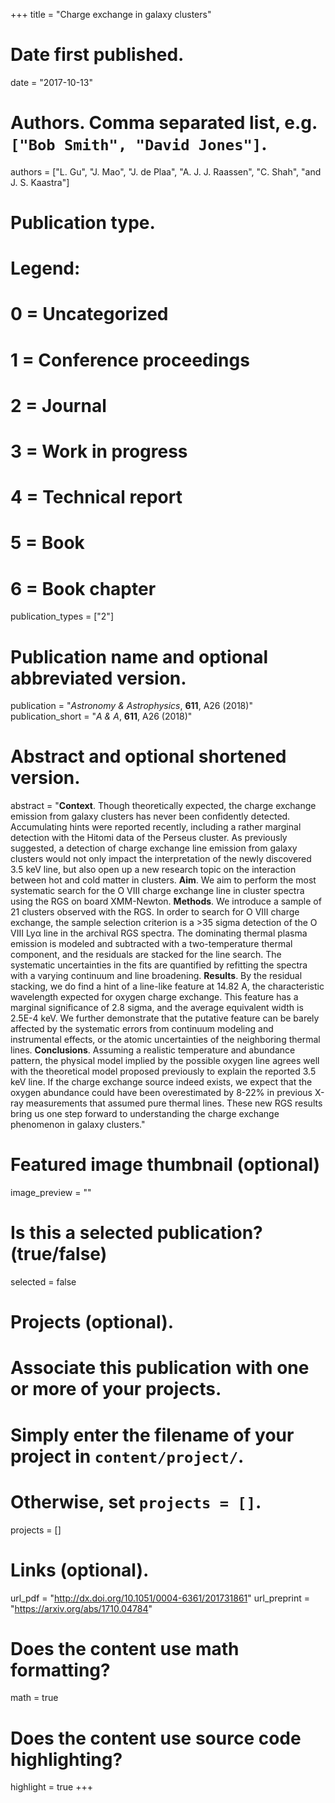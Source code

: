 +++
title = "Charge exchange in galaxy clusters"

# Date first published.
date = "2017-10-13"

# Authors. Comma separated list, e.g. `["Bob Smith", "David Jones"]`.
authors = ["L. Gu", "J. Mao", "J. de Plaa", "A. J. J. Raassen", "C. Shah", "and J. S. Kaastra"]

# Publication type.
# Legend:
# 0 = Uncategorized
# 1 = Conference proceedings
# 2 = Journal
# 3 = Work in progress
# 4 = Technical report
# 5 = Book
# 6 = Book chapter
publication_types = ["2"]

# Publication name and optional abbreviated version.
publication = "*Astronomy & Astrophysics*, **611**, A26 (2018)"
publication_short = "*A & A*, **611**, A26 (2018)"

# Abstract and optional shortened version.
abstract = "**Context**. Though theoretically expected, the charge exchange emission from galaxy clusters has never been confidently detected. Accumulating hints were reported recently, including a rather marginal detection with the Hitomi data of the Perseus cluster. As previously suggested, a detection of charge exchange line emission from galaxy clusters would not only impact the interpretation of the newly discovered 3.5 keV line, but also open up a new research topic on the interaction between hot and cold matter in clusters.
**Aim**. We aim to perform the most systematic search for the O VIII charge exchange line in cluster spectra using the RGS on board XMM-Newton.
**Methods**. We introduce a sample of 21 clusters observed with the RGS. In order to search for O VIII charge exchange, the sample selection criterion is a >35 sigma detection of the O VIII Lyα line in the archival RGS spectra. The dominating thermal plasma emission is modeled and subtracted with a two-temperature thermal component, and the residuals are stacked for the line search. The systematic uncertainties in the fits are quantified by refitting the spectra with a varying continuum and line broadening.
**Results**. By the residual stacking, we do find a hint of a line-like feature at 14.82 A, the characteristic wavelength expected for oxygen charge exchange. This feature has a marginal significance of 2.8 sigma, and the average equivalent width is 2.5E-4 keV. We further demonstrate that the putative feature can be barely affected by the systematic errors from continuum modeling and instrumental effects, or the atomic uncertainties of the neighboring thermal lines.
**Conclusions**. Assuming a realistic temperature and abundance pattern, the physical model implied by the possible oxygen line agrees well with the theoretical model proposed previously to explain the reported 3.5 keV line. If the charge exchange source indeed exists, we expect that the oxygen abundance could have been overestimated by 8-22% in previous X-ray measurements that assumed pure thermal lines. These new RGS results bring us one step forward to understanding the charge exchange phenomenon in galaxy clusters."

# Featured image thumbnail (optional)
image_preview = ""

# Is this a selected publication? (true/false)
selected = false

# Projects (optional).
#   Associate this publication with one or more of your projects.
#   Simply enter the filename of your project in `content/project/`.
#   Otherwise, set `projects = []`.
projects = []

# Links (optional).
url_pdf = "http://dx.doi.org/10.1051/0004-6361/201731861"
url_preprint = "https://arxiv.org/abs/1710.04784"

# Does the content use math formatting?
math = true

# Does the content use source code highlighting?
highlight = true
+++
